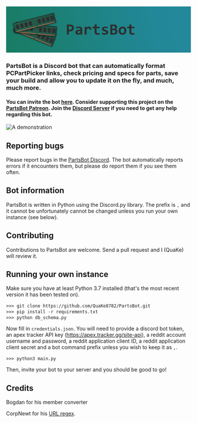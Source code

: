![PartsBot Logo](./partsbot_logo-text.png)

### PartsBot is a Discord bot that can automatically format PCPartPicker links, check pricing and specs for parts, save your build and allow you to update it on the fly, and much, much more.
#### You can invite the bot [here](https://discord.com/api/oauth2/authorize?client_id=769886576321888256&permissions=0&scope=bot). Consider supporting this project on the [PartsBot Patreon](https://www.patreon.com/partsbot). Join the [Discord Server](https://discord.gg/WM9pHp8) if you need to get any help regarding this bot.

![A demonstration](https://media.discordapp.net/attachments/525286309376426014/805931963734032394/ezgif.com-gif-maker.gif)

## Reporting bugs
Please report bugs in the [PartsBot Discord](https://discord.gg/WM9pHp8). The bot automatically reports errors if it encounters them, but please do report them if you see them often.

## Bot information
PartsBot is written in Python using the Discord.py library. The prefix is `,` and it cannot be unfortunately cannot be changed unless you run your own instance (see below).

## Contributing
Contributions to PartsBot are welcome. Send a pull request and I (QuaKe) will review it.

## Running your own instance
Make sure you have at least Python 3.7 installed (that's the most recent version it has been tested on).
```
>>> git clone https://github.com/QuaKe8782/PartsBot.git
>>> pip install -r requirements.txt
>>> python db_schema.py
```
Now fill in `credentials.json`. You will need to provide a discord bot token, an apex tracker API key (https://apex.tracker.gg/site-api), a reddit account username and password, a reddit application client ID, a reddit application client secret and a bot command prefix unless you wish to keep it as `,`.
```
>>> python3 main.py
```
Then, invite your bot to your server and you should be good to go!

## Credits
Bogdan for his member converter

CorpNewt for his [URL regex](https://github.com/corpnewt/CorpBot.py/blob/rewrite/Cogs/Server.py#L20).
